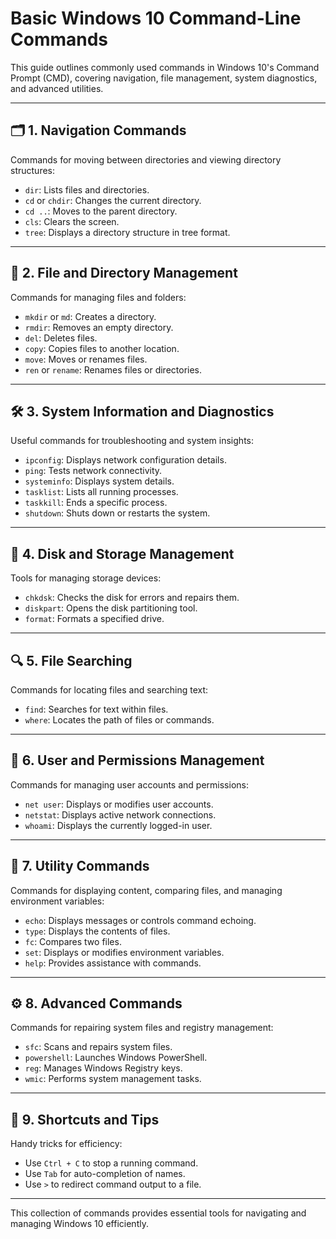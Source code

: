 # Basic Windows 10 Command-Line Commands  

This guide outlines commonly used commands in Windows 10's Command Prompt (CMD), covering navigation, file management, system diagnostics, and advanced utilities.  

---

## 🗂️ 1. Navigation Commands  

Commands for moving between directories and viewing directory structures:  
- `dir`: Lists files and directories.  
- `cd` or `chdir`: Changes the current directory.  
- `cd ..`: Moves to the parent directory.  
- `cls`: Clears the screen.  
- `tree`: Displays a directory structure in tree format.  

---

## 📂 2. File and Directory Management  

Commands for managing files and folders:  
- `mkdir` or `md`: Creates a directory.  
- `rmdir`: Removes an empty directory.  
- `del`: Deletes files.  
- `copy`: Copies files to another location.  
- `move`: Moves or renames files.  
- `ren` or `rename`: Renames files or directories.  

---

## 🛠️ 3. System Information and Diagnostics  

Useful commands for troubleshooting and system insights:  
- `ipconfig`: Displays network configuration details.  
- `ping`: Tests network connectivity.  
- `systeminfo`: Displays system details.  
- `tasklist`: Lists all running processes.  
- `taskkill`: Ends a specific process.  
- `shutdown`: Shuts down or restarts the system.  

---

## 💾 4. Disk and Storage Management  

Tools for managing storage devices:  
- `chkdsk`: Checks the disk for errors and repairs them.  
- `diskpart`: Opens the disk partitioning tool.  
- `format`: Formats a specified drive.  

---

## 🔍 5. File Searching  

Commands for locating files and searching text:  
- `find`: Searches for text within files.  
- `where`: Locates the path of files or commands.  

---

## 👤 6. User and Permissions Management  

Commands for managing user accounts and permissions:  
- `net user`: Displays or modifies user accounts.  
- `netstat`: Displays active network connections.  
- `whoami`: Displays the currently logged-in user.  

---

## 🧰 7. Utility Commands  

Commands for displaying content, comparing files, and managing environment variables:  
- `echo`: Displays messages or controls command echoing.  
- `type`: Displays the contents of files.  
- `fc`: Compares two files.  
- `set`: Displays or modifies environment variables.  
- `help`: Provides assistance with commands.  

---

## ⚙️ 8. Advanced Commands  

Commands for repairing system files and registry management:  
- `sfc`: Scans and repairs system files.  
- `powershell`: Launches Windows PowerShell.  
- `reg`: Manages Windows Registry keys.  
- `wmic`: Performs system management tasks.  

---

## 🏁 9. Shortcuts and Tips  

Handy tricks for efficiency:  
- Use `Ctrl + C` to stop a running command.  
- Use `Tab` for auto-completion of names.  
- Use `>` to redirect command output to a file.  

---

This collection of commands provides essential tools for navigating and managing Windows 10 efficiently.  
